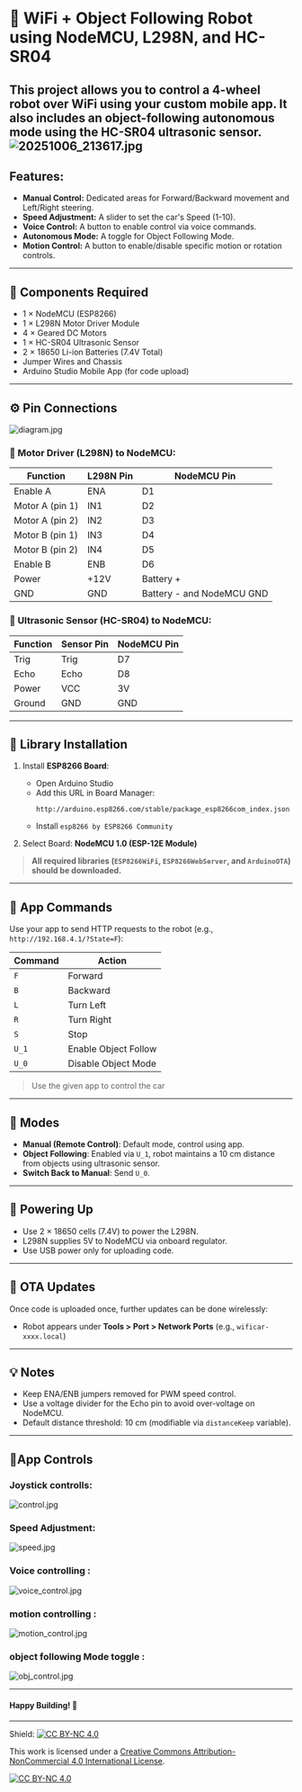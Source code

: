 # 🤖 WiFi + Object Following Robot using NodeMCU, L298N, and HC-SR04

This project allows you to control a 4-wheel robot over WiFi using your custom mobile app. It also includes an object-following autonomous mode using the HC-SR04 ultrasonic sensor.
![20251006_213617.jpg](Img-Assets/20251006_213617.jpg)
---

## Features:
- **Manual Control:** Dedicated areas for Forward/Backward movement and Left/Right steering.
- **Speed Adjustment:** A slider to set the car's Speed (1-10).
- **Voice Control:** A button to enable control via voice commands.
- **Autonomous Mode:** A toggle for Object Following Mode.
- **Motion Control:** A button to enable/disable specific motion or rotation controls.

---

## 🔧 Components Required

- 1 × NodeMCU (ESP8266)
- 1 × L298N Motor Driver Module
- 4 × Geared DC Motors
- 1 × HC-SR04 Ultrasonic Sensor
- 2 × 18650 Li-ion Batteries (7.4V Total)
- Jumper Wires and Chassis
- Arduino Studio Mobile App (for code upload)

---

## ⚙️ Pin Connections

![diagram.jpg](Img-Assets/diagram.jpg)

### 🧠 Motor Driver (L298N) to NodeMCU:

| Function   | L298N Pin | NodeMCU Pin |
|------------|-----------|-------------|
| Enable A   | ENA       | D1          |
| Motor A   (pin 1) | IN1       | D2          |
| Motor A   (pin 2) | IN2       | D3          |
| Motor B   (pin 1) | IN3       | D4          |
| Motor B   (pin 2) | IN4       | D5          |
| Enable B   | ENB       | D6          |
| Power      | +12V      | Battery +   |
| GND        | GND       | Battery - and NodeMCU GND |

### 📡 Ultrasonic Sensor (HC-SR04) to NodeMCU:

| Function | Sensor Pin | NodeMCU Pin |
|----------|------------|-------------|
| Trig     | Trig       | D7          |
| Echo     | Echo       | D8          |
| Power    | VCC        | 3V          |
| Ground   | GND        | GND         |

---

## 🧪 Library Installation 

1. Install **ESP8266 Board**:
   - Open Arduino Studio
   - Add this URL in Board Manager:
     ```
     http://arduino.esp8266.com/stable/package_esp8266com_index.json
     ```
   - Install `esp8266 by ESP8266 Community`

2. Select Board: **NodeMCU 1.0 (ESP-12E Module)**

> **All required libraries (`ESP8266WiFi`, `ESP8266WebServer`, and `ArduinoOTA`) should be downloaded.**

---

## 📲 App Commands

Use your app to send HTTP requests to the robot (e.g., `http://192.168.4.1/?State=F`):

| Command | Action               |
|---------|----------------------|
| `F`     | Forward              |
| `B`     | Backward             |
| `L`     | Turn Left            |
| `R`     | Turn Right           |
| `S`     | Stop                 |
| `U_1`   | Enable Object Follow |
| `U_0`   | Disable Object Mode  |

> Use the given app to control the car
---

## 🚦 Modes

- **Manual (Remote Control)**: Default mode, control using app.
- **Object Following**: Enabled via `U_1`, robot maintains a 10 cm distance from objects using ultrasonic sensor.
- **Switch Back to Manual**: Send `U_0`.

---

## 🔌 Powering Up

- Use 2 × 18650 cells (7.4V) to power the L298N.
- L298N supplies 5V to NodeMCU via onboard regulator.
- Use USB power only for uploading code.

---

## 🔄 OTA Updates

Once code is uploaded once, further updates can be done wirelessly:
- Robot appears under **Tools > Port > Network Ports** (e.g., `wificar-xxxx.local`)

---

## 💡 Notes

- Keep ENA/ENB jumpers removed for PWM speed control.
- Use a voltage divider for the Echo pin to avoid over-voltage on NodeMCU.
- Default distance threshold: 10 cm (modifiable via `distanceKeep` variable).

---

## 📱App Controls

### Joystick controlls:
![control.jpg](Img-Assets/control.jpg)

### Speed Adjustment:
![speed.jpg](Img-Assets/speed.jpg)
### Voice controlling :
![voice_control.jpg](Img-Assets/voice_control.jpg)
### motion controlling :
![motion_control.jpg](Img-Assets/motion_control.jpg)
### object following Mode toggle :
![obj_control.jpg](Img-Assets/obj_control.jpg)

---

#### Happy Building! 🚀

---

Shield: [![CC BY-NC 4.0][cc-by-nc-shield]][cc-by-nc]

This work is licensed under a
[Creative Commons Attribution-NonCommercial 4.0 International License][cc-by-nc].

[![CC BY-NC 4.0][cc-by-nc-image]][cc-by-nc]

[cc-by-nc]: https://creativecommons.org/licenses/by-nc/4.0/
[cc-by-nc-image]: https://licensebuttons.net/l/by-nc/4.0/88x31.png
[cc-by-nc-shield]: https://img.shields.io/badge/License-CC%20BY--NC%204.0-lightgrey.svg
